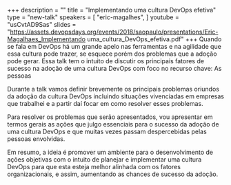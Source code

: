 +++
description = ""
title = "Implementando uma cultura DevOps efetiva"
type = "new-talk"
speakers = [
        "eric-magalhes",
]
youtube = "usCvtAD9Sas"
slides = "https://assets.devopsdays.org/events/2018/saopaulo/presentations/Eric-Magalhaes_Implementando uma_cultura_DevOps_efetiva.pdf"
+++
Quando se fala em DevOps há um grande apelo nas ferramentas e na agilidade que essa cultura pode trazer, se esquece porém dos problemas que a adoção pode gerar. Essa talk tem o intuito de discutir os principais fatores de sucesso na adoção de uma cultura DevOps com foco no recurso chave: As pessoas

Durante a talk vamos definir brevemente os principais problemas oriundos da adoção da cultura DevOps incluindo situações vivenciadas em empresas que trabalhei e a partir daí focar em como resolver esses problemas.

Para resolver os problemas que serão apresentados, vou apresentar em termos gerais as ações que julgo essenciais para o sucesso da adoção de uma cultura DevOps e que muitas vezes passam despercebidas pelas pessoas envolvidas.

Em resumo, a ideia é promover um ambiente para o desenvolvimento de ações objetivas com o intuito de planejar e implementar uma cultura DevOps para que esta esteja melhor alinhada com os fatores organizacionais, e assim, aumentando as chances de sucesso da adoção.
